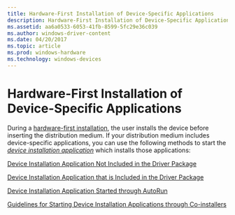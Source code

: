 ```yaml
---
title: Hardware-First Installation of Device-Specific Applications
description: Hardware-First Installation of Device-Specific Applications
ms.assetid: aa6a0533-6053-41fb-8599-5fc29e36c039
ms.author: windows-driver-content
ms.date: 04/20/2017
ms.topic: article
ms.prod: windows-hardware
ms.technology: windows-devices
---
```


# Hardware-First Installation of Device-Specific Applications


During a [hardware-first installation](hardware-first-installation.md), the user installs the device before inserting the distribution medium. If your distribution medium includes device-specific applications, you can use the following methods to start the [*device installation application*](https://msdn.microsoft.com/library/windows/hardware/ff556277#wdkgloss-device-installation-application) which installs those applications:

[Device Installation Application Not Included in the Driver Package](device-installation-application-not-included-in-the-driver-package.md)

[Device Installation Application that is Included in the Driver Package](device-installation-application-that-is-included-in-the-driver-package.md)

[Device Installation Application Started through AutoRun](device-installation-application-started-through-autorun.md)

[Guidelines for Starting Device Installation Applications through Co-installers](guidelines-for-starting-device-installation-applications-through-co-in.md)

 

 






